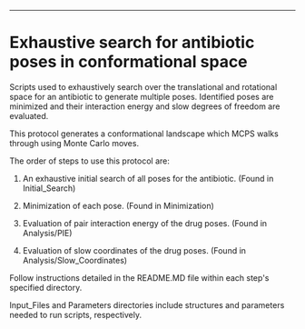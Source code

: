 **********************************************
Exhaustive search for antibiotic poses in conformational space 
===============================================================================


Scripts used to exhaustively search over the translational and rotational space for an antibiotic to generate multiple poses.  Identified poses are minimized and their interaction energy and slow degrees of freedom are evaluated.  

This protocol generates a conformational landscape which MCPS walks through using Monte Carlo moves.

The order of steps to use this protocol are:
	
1. An exhaustive initial search of all poses for the antibiotic.  (Found in Initial_Search)

2. Minimization of each pose.  (Found in Minimization) 

3. Evaluation of pair interaction energy of the drug poses. (Found in Analysis/PIE)

4. Evaluation of slow coordinates of the drug poses.  (Found in Analysis/Slow_Coordinates) 

Follow instructions detailed in the README.MD file within each step's specified directory. 

Input_Files and Parameters directories include structures and parameters needed to run scripts, respectively.
